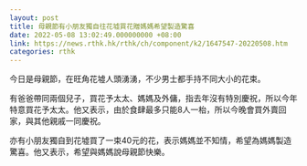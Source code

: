 ```yaml
---
layout: post
title: 母親節有小朋友獨自往花墟買花贈媽媽希望製造驚喜
date: 2022-05-08 13:02:49.000000000 +08:00
link: https://news.rthk.hk/rthk/ch/component/k2/1647547-20220508.htm
categories: rthk
---
```


今日是母親節，在旺角花墟人頭湧湧，不少男士都手持不同大小的花束。

有爸爸帶同兩個兒子，買花予太太、媽媽及外傭，指去年沒有特別慶祝，所以今年特意買花予太太。他又表示，由於食肆最多只能8人一枱，所以今晚會買外賣回家，與其他親戚一同慶祝。

亦有小朋友獨自到花墟買了一束40元的花，表示媽媽並不知情，希望為媽媽製造驚喜。他又表示，希望與媽媽說母親節快樂。
